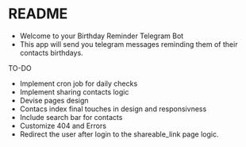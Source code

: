 # README

- Welcome to your Birthday Reminder Telegram Bot
- This app will send you telegram messages reminding them of their contacts birthdays.

TO-DO

- Implement cron job for daily checks
- Implement sharing contacts logic
- Devise pages design
- Contacs index final touches in design and responsivness
- Include search bar for contacts
- Customize 404 and Errors
- Redirect the user after login to the shareable_link page logic.
